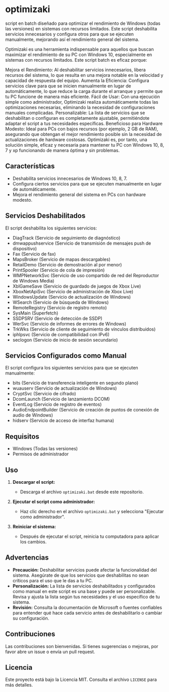 # optimizaki
script en batch diseñado para optimizar el rendimiento de Windows (todas las versiones) en sistemas con recursos limitados. Este script deshabilita servicios innecesarios y configura otros para que se ejecuten manualmente, mejorando así el rendimiento general del sistema.

Optimizaki es una herramienta indispensable para aquellos que buscan maximizar el rendimiento de su PC con Windows 10, especialmente en sistemas con recursos limitados. Este script batch es eficaz porque:

Mejora el Rendimiento: Al deshabilitar servicios innecesarios, libera recursos del sistema, lo que resulta en una mejora notable en la velocidad y capacidad de respuesta del equipo.
Aumenta la Eficiencia: Configura servicios clave para que se inicien manualmente en lugar de automáticamente, lo que reduce la carga durante el arranque y permite que tu PC funcione de manera más eficiente.
Fácil de Usar: Con una ejecución simple como administrador, Optimizaki realiza automáticamente todas las optimizaciones necesarias, eliminando la necesidad de configuraciones manuales complicadas.
Personalizable: La lista de servicios que se deshabilitan o configuran es completamente ajustable, permitiéndote adaptar el script a tus necesidades específicas.
Beneficioso para Hardware Modesto: Ideal para PCs con bajos recursos (por ejemplo, 2 GB de RAM), asegurando que obtengan el mejor rendimiento posible sin la necesidad de actualizaciones de hardware costosas.
Optimizaki es, por tanto, una solución simple, eficaz y necesaria para mantener tu PC con Windows 10, 8, 7 y xp funcionando de manera óptima y sin problemas.

## Características

- Deshabilita servicios innecesarios de Windows 10, 8, 7.
- Configura ciertos servicios para que se ejecuten manualmente en lugar de automáticamente.
- Mejora el rendimiento general del sistema en PCs con hardware modesto.

## Servicios Deshabilitados

El script deshabilita los siguientes servicios:

- DiagTrack (Servicio de seguimiento de diagnóstico)
- dmwappushservice (Servicio de transmisión de mensajes push de dispositivo)
- Fax (Servicio de fax)
- MapsBroker (Servicio de mapas descargables)
- RetailDemo (Servicio de demostración al por menor)
- PrintSpooler (Servicio de cola de impresión)
- WMPNetworkSvc (Servicio de uso compartido de red del Reproductor de Windows Media)
- XblGameSave (Servicio de guardado de juegos de Xbox Live)
- XboxNetApiSvc (Servicio de administración de Xbox Live)
- WindowsUpdate (Servicio de actualización de Windows)
- WSearch (Servicio de búsqueda de Windows)
- RemoteRegistry (Servicio de registro remoto)
- SysMain (Superfetch)
- SSDPSRV (Servicio de detección de SSDP)
- WerSvc (Servicio de informes de errores de Windows)
- TrkWks (Servicio de cliente de seguimiento de vínculos distribuidos)
- iphlpsvc (Servicio de compatibilidad con IPv6)
- seclogon (Servicio de inicio de sesión secundario)

## Servicios Configurados como Manual

El script configura los siguientes servicios para que se ejecuten manualmente:

- bits (Servicio de transferencia inteligente en segundo plano)
- wuauserv (Servicio de actualización de Windows)
- CryptSvc (Servicio de cifrado)
- DcomLaunch (Servicio de lanzamiento DCOM)
- EventLog (Servicio de registro de eventos)
- AudioEndpointBuilder (Servicio de creación de puntos de conexión de audio de Windows)
- hidserv (Servicio de acceso de interfaz humana)

## Requisitos

- Windows (Todas las versiones)
- Permisos de administrador

## Uso

1. **Descargar el script:**
   - Descarga el archivo `optimizaki.bat` desde este repositorio.

2. **Ejecutar el script como administrador:**
   - Haz clic derecho en el archivo `optimizaki.bat` y selecciona "Ejecutar como administrador".

3. **Reiniciar el sistema:**
   - Después de ejecutar el script, reinicia tu computadora para aplicar los cambios.

## Advertencias

- **Precaución:** Deshabilitar servicios puede afectar la funcionalidad del sistema. Asegúrate de que los servicios que deshabilitas no sean críticos para el uso que le das a tu PC.
- **Personalización:** La lista de servicios deshabilitados y configurados como manual en este script es una base y puede ser personalizable. Revisa y ajusta la lista según tus necesidades y el uso específico de tu sistema.
- **Revisión:** Consulta la documentación de Microsoft o fuentes confiables para entender qué hace cada servicio antes de deshabilitarlo o cambiar su configuración.

## Contribuciones

Las contribuciones son bienvenidas. Si tienes sugerencias o mejoras, por favor abre un issue o envía un pull request.

## Licencia

Este proyecto está bajo la Licencia MIT. Consulta el archivo `LICENSE` para más detalles.
